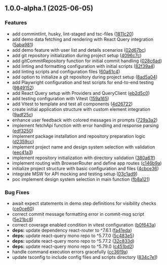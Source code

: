 ## 1.0.0-alpha.1 (2025-06-05)

### Features

* add commintlint, husky, lint-staged and tsc-files ([1811c20](https://github.com/samuel-gomez/starter-design-system/commit/1811c204d5267f894b4a9340a11c79aef94de660))
* add demo data fetching and rendering with React Query integration ([5aba981](https://github.com/samuel-gomez/starter-design-system/commit/5aba9814d3b205b0e612bbb7bd31fb81c41d15af))
* add demo feature with user list and details scenarios ([02d67bc](https://github.com/samuel-gomez/starter-design-system/commit/02d67bc97cd1b108658e08618c5310b6e0bb1399))
* add git repository initialization during project setup ([4096c7c](https://github.com/samuel-gomez/starter-design-system/commit/4096c7cba8388a9becaf0e71c9fd89f193046cfb))
* add gitCommitRepository function for initial commit handling ([028c6ad](https://github.com/samuel-gomez/starter-design-system/commit/028c6ade53494e97580382b3618fa71208bd18f1))
* add linting and formatting configuration with initial scripts ([82f39a4](https://github.com/samuel-gomez/starter-design-system/commit/82f39a4bc00f2482b98e12c10b14b4606f9f454d))
* add linting scripts and configuration files ([60a61c4](https://github.com/samuel-gomez/starter-design-system/commit/60a61c413eb89b92341724cd336ae62af54fb5a1))
* add option to initialize a git repository during project setup ([8ad5a04](https://github.com/samuel-gomez/starter-design-system/commit/8ad5a04d8cb87f755398cd0aaf2ad07b6a413660))
* add Playwright configuration and test scripts for end-to-end testing ([9849152](https://github.com/samuel-gomez/starter-design-system/commit/984915278a1804eb9091fe43bdb1ce3acddb6ca9))
* add React Query setup with Providers and QueryClient ([eb2d5c0](https://github.com/samuel-gomez/starter-design-system/commit/eb2d5c0fbfcda1b46336180bc5195d4101874a2d))
* add testing configuration with Vitest ([159a165](https://github.com/samuel-gomez/starter-design-system/commit/159a165019a443d17514f05891aa55c641a5486d))
* add Vitest to template and test all components ([4d26722](https://github.com/samuel-gomez/starter-design-system/commit/4d26722c2cffa9e664ecb8c8402353ce04cb8c7c))
* create initial application structure with custom element integration ([9adf25c](https://github.com/samuel-gomez/starter-design-system/commit/9adf25c0cdf1163a7543cd9dda212df8a204e681))
* enhance user feedback with colored messages in prompts ([729a3a2](https://github.com/samuel-gomez/starter-design-system/commit/729a3a222f08137fbeccc37ed3dfcfc3255eb725))
* implement fetchApi function with error handling and response parsing ([edf3250](https://github.com/samuel-gomez/starter-design-system/commit/edf325080f9e0068ce9e0f2938bf2fa4a235117f))
* implement package installation and repository preparation logic ([d2359cc](https://github.com/samuel-gomez/starter-design-system/commit/d2359ccc98a44d1d7c5a063a97bb3a1460faaec4))
* implement project name and design system selection with validation ([eec41a3](https://github.com/samuel-gomez/starter-design-system/commit/eec41a394c88f956012a5718749b5fbc89c18807))
* implement repository initialization with directory validation ([380a61f](https://github.com/samuel-gomez/starter-design-system/commit/380a61fdba2eb6081b5b17ad5ed2c518f6faf98d))
* implement routing with BrowserRouter and define app routes ([c146b9a](https://github.com/samuel-gomez/starter-design-system/commit/c146b9a226d5e8fc457eeec696193df0a38306dc))
* initialize project structure with basic configuration and files ([4cbce36](https://github.com/samuel-gomez/starter-design-system/commit/4cbce3631f030a34108f817765d49de8dfef320f))
* integrate MSW for API mocking and testing setup ([03c1ad9](https://github.com/samuel-gomez/starter-design-system/commit/03c1ad92ff7ceedf7f378b5a52a9ad50085a5eaa))
* poc implement design system selection in main function ([fb8a121](https://github.com/samuel-gomez/starter-design-system/commit/fb8a1213ac828e1debc111c6eed4582c20c40d48))

### Bug Fixes

* await expect statements in demo step definitions for visibility checks ([ce0ce60](https://github.com/samuel-gomez/starter-design-system/commit/ce0ce60a85e92803d9dd44f707ad30e1dd79386f))
* correct commit message formatting error in commit-msg script ([5e21bc8](https://github.com/samuel-gomez/starter-design-system/commit/5e21bc8437d36bc5518273cae7b7881e20525c06))
* correct coverage enabled condition in vitest configuration ([b0f643a](https://github.com/samuel-gomez/starter-design-system/commit/b0f643a2bdd99621b586dcdd098e0dcf4acd3461))
* **deps:** update dependency react-router to ^7.6.1 ([fa41eda](https://github.com/samuel-gomez/starter-design-system/commit/fa41edabbf62a7d300fbbf1fa6e53c5cf835d0fa))
* **deps:** update react-query mono repo to ^5.77.0 ([5c483e5](https://github.com/samuel-gomez/starter-design-system/commit/5c483e58374bdf303dc958dcc0a0d07d5316de64))
* **deps:** update react-query mono repo to ^5.77.2 ([32c833d](https://github.com/samuel-gomez/starter-design-system/commit/32c833d494745e06500acf5c27cb1f227ccfc494))
* **deps:** update react-query mono repo to ^5.79.0 ([c451bd2](https://github.com/samuel-gomez/starter-design-system/commit/c451bd2dd9905c666f3ac6c8f4671a8fe4f0f413))
* handle command execution errors gracefully ([cc36f9a](https://github.com/samuel-gomez/starter-design-system/commit/cc36f9ae931fb6373950bd965f3caf2c5def000e))
* update tsconfig to include config files and scripts directory ([834c7e1](https://github.com/samuel-gomez/starter-design-system/commit/834c7e1a58030e42d671a6147f8f60a025fd0104))
